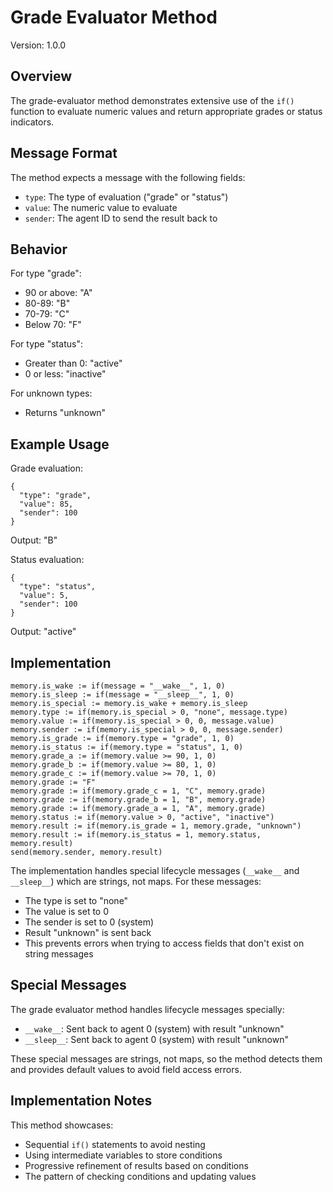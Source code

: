 # Grade Evaluator Method

Version: 1.0.0

## Overview

The grade-evaluator method demonstrates extensive use of the `if()` function to evaluate numeric values and return appropriate grades or status indicators.

## Message Format

The method expects a message with the following fields:
- `type`: The type of evaluation ("grade" or "status")
- `value`: The numeric value to evaluate
- `sender`: The agent ID to send the result back to

## Behavior

For type "grade":
- 90 or above: "A"
- 80-89: "B"
- 70-79: "C"
- Below 70: "F"

For type "status":
- Greater than 0: "active"
- 0 or less: "inactive"

For unknown types:
- Returns "unknown"

## Example Usage

Grade evaluation:
```
{
  "type": "grade",
  "value": 85,
  "sender": 100
}
```
Output: "B"

Status evaluation:
```
{
  "type": "status",
  "value": 5,
  "sender": 100
}
```
Output: "active"

## Implementation

```
memory.is_wake := if(message = "__wake__", 1, 0)
memory.is_sleep := if(message = "__sleep__", 1, 0)
memory.is_special := memory.is_wake + memory.is_sleep
memory.type := if(memory.is_special > 0, "none", message.type)
memory.value := if(memory.is_special > 0, 0, message.value)
memory.sender := if(memory.is_special > 0, 0, message.sender)
memory.is_grade := if(memory.type = "grade", 1, 0)
memory.is_status := if(memory.type = "status", 1, 0)
memory.grade_a := if(memory.value >= 90, 1, 0)
memory.grade_b := if(memory.value >= 80, 1, 0)
memory.grade_c := if(memory.value >= 70, 1, 0)
memory.grade := "F"
memory.grade := if(memory.grade_c = 1, "C", memory.grade)
memory.grade := if(memory.grade_b = 1, "B", memory.grade)
memory.grade := if(memory.grade_a = 1, "A", memory.grade)
memory.status := if(memory.value > 0, "active", "inactive")
memory.result := if(memory.is_grade = 1, memory.grade, "unknown")
memory.result := if(memory.is_status = 1, memory.status, memory.result)
send(memory.sender, memory.result)
```

The implementation handles special lifecycle messages (`__wake__` and `__sleep__`) which are strings, not maps. For these messages:
- The type is set to "none"
- The value is set to 0
- The sender is set to 0 (system)
- Result "unknown" is sent back
- This prevents errors when trying to access fields that don't exist on string messages

## Special Messages

The grade evaluator method handles lifecycle messages specially:
- `__wake__`: Sent back to agent 0 (system) with result "unknown"
- `__sleep__`: Sent back to agent 0 (system) with result "unknown"

These special messages are strings, not maps, so the method detects them and provides default values to avoid field access errors.

## Implementation Notes

This method showcases:
- Sequential `if()` statements to avoid nesting
- Using intermediate variables to store conditions
- Progressive refinement of results based on conditions
- The pattern of checking conditions and updating values